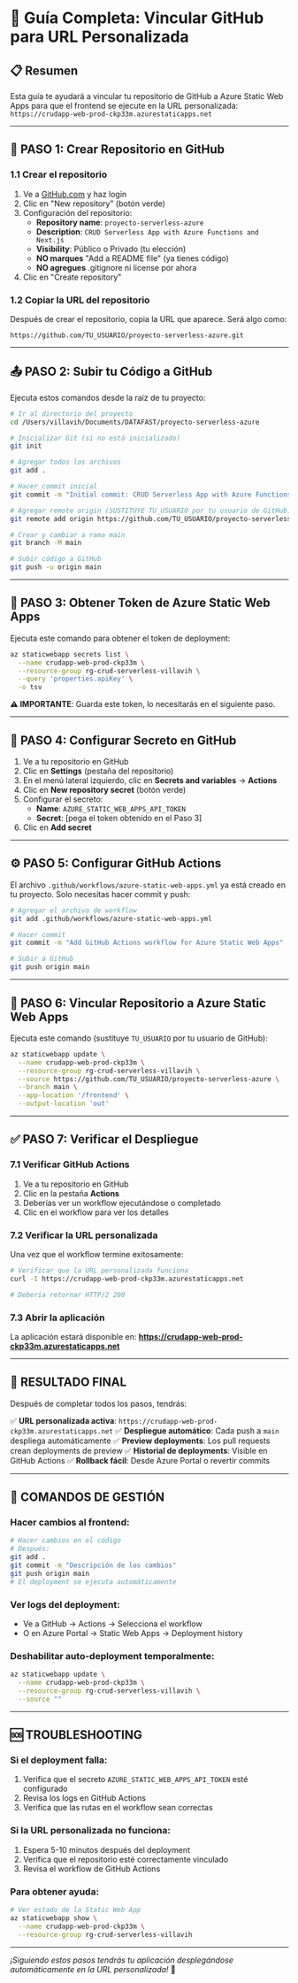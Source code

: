 # 🔗 Guía Completa: Vincular GitHub para URL Personalizada

## 📋 Resumen
Esta guía te ayudará a vincular tu repositorio de GitHub a Azure Static Web Apps para que el frontend se ejecute en la URL personalizada: `https://crudapp-web-prod-ckp33m.azurestaticapps.net`

---

## 🚀 PASO 1: Crear Repositorio en GitHub

### 1.1 Crear el repositorio
1. Ve a [GitHub.com](https://github.com) y haz login
2. Clic en "New repository" (botón verde)
3. Configuración del repositorio:
   - **Repository name**: `proyecto-serverless-azure`
   - **Description**: `CRUD Serverless App with Azure Functions and Next.js`
   - **Visibility**: Público o Privado (tu elección)
   - **NO marques** "Add a README file" (ya tienes código)
   - **NO agregues** .gitignore ni license por ahora
4. Clic en "Create repository"

### 1.2 Copiar la URL del repositorio
Después de crear el repositorio, copia la URL que aparece. Será algo como:
```
https://github.com/TU_USUARIO/proyecto-serverless-azure.git
```

---

## 📤 PASO 2: Subir tu Código a GitHub

Ejecuta estos comandos desde la raíz de tu proyecto:

```bash
# Ir al directorio del proyecto
cd /Users/villavih/Documents/DATAFAST/proyecto-serverless-azure

# Inicializar Git (si no está inicializado)
git init

# Agregar todos los archivos
git add .

# Hacer commit inicial
git commit -m "Initial commit: CRUD Serverless App with Azure Functions and Next.js"

# Agregar remote origin (SUSTITUYE TU_USUARIO por tu usuario de GitHub)
git remote add origin https://github.com/TU_USUARIO/proyecto-serverless-azure.git

# Crear y cambiar a rama main
git branch -M main

# Subir código a GitHub
git push -u origin main
```

---

## 🔑 PASO 3: Obtener Token de Azure Static Web Apps

Ejecuta este comando para obtener el token de deployment:

```bash
az staticwebapp secrets list \
  --name crudapp-web-prod-ckp33m \
  --resource-group rg-crud-serverless-villavih \
  --query 'properties.apiKey' \
  -o tsv
```

**⚠️ IMPORTANTE**: Guarda este token, lo necesitarás en el siguiente paso.

---

## 📝 PASO 4: Configurar Secreto en GitHub

1. Ve a tu repositorio en GitHub
2. Clic en **Settings** (pestaña del repositorio)
3. En el menú lateral izquierdo, clic en **Secrets and variables** → **Actions**
4. Clic en **New repository secret** (botón verde)
5. Configurar el secreto:
   - **Name**: `AZURE_STATIC_WEB_APPS_API_TOKEN`
   - **Secret**: [pega el token obtenido en el Paso 3]
6. Clic en **Add secret**

---

## ⚙️ PASO 5: Configurar GitHub Actions

El archivo `.github/workflows/azure-static-web-apps.yml` ya está creado en tu proyecto. Solo necesitas hacer commit y push:

```bash
# Agregar el archivo de workflow
git add .github/workflows/azure-static-web-apps.yml

# Hacer commit
git commit -m "Add GitHub Actions workflow for Azure Static Web Apps"

# Subir a GitHub
git push origin main
```

---

## 🔗 PASO 6: Vincular Repositorio a Azure Static Web Apps

Ejecuta este comando (sustituye `TU_USUARIO` por tu usuario de GitHub):

```bash
az staticwebapp update \
  --name crudapp-web-prod-ckp33m \
  --resource-group rg-crud-serverless-villavih \
  --source https://github.com/TU_USUARIO/proyecto-serverless-azure \
  --branch main \
  --app-location '/frontend' \
  --output-location 'out'
```

---

## ✅ PASO 7: Verificar el Despliegue

### 7.1 Verificar GitHub Actions
1. Ve a tu repositorio en GitHub
2. Clic en la pestaña **Actions**
3. Deberías ver un workflow ejecutándose o completado
4. Clic en el workflow para ver los detalles

### 7.2 Verificar la URL personalizada
Una vez que el workflow termine exitosamente:

```bash
# Verificar que la URL personalizada funciona
curl -I https://crudapp-web-prod-ckp33m.azurestaticapps.net

# Debería retornar HTTP/2 200
```

### 7.3 Abrir la aplicación
La aplicación estará disponible en:
**https://crudapp-web-prod-ckp33m.azurestaticapps.net**

---

## 🎉 RESULTADO FINAL

Después de completar todos los pasos, tendrás:

✅ **URL personalizada activa**: `https://crudapp-web-prod-ckp33m.azurestaticapps.net`
✅ **Despliegue automático**: Cada push a `main` despliega automáticamente
✅ **Preview deployments**: Los pull requests crean deployments de preview
✅ **Historial de deployments**: Visible en GitHub Actions
✅ **Rollback fácil**: Desde Azure Portal o revertir commits

---

## 🔧 COMANDOS DE GESTIÓN

### Hacer cambios al frontend:
```bash
# Hacer cambios en el código
# Después:
git add .
git commit -m "Descripción de los cambios"
git push origin main
# El deployment se ejecuta automáticamente
```

### Ver logs del deployment:
- Ve a GitHub → Actions → Selecciona el workflow
- O en Azure Portal → Static Web Apps → Deployment history

### Deshabilitar auto-deployment temporalmente:
```bash
az staticwebapp update \
  --name crudapp-web-prod-ckp33m \
  --resource-group rg-crud-serverless-villavih \
  --source ""
```

---

## 🆘 TROUBLESHOOTING

### Si el deployment falla:
1. Verifica que el secreto `AZURE_STATIC_WEB_APPS_API_TOKEN` esté configurado
2. Revisa los logs en GitHub Actions
3. Verifica que las rutas en el workflow sean correctas

### Si la URL personalizada no funciona:
1. Espera 5-10 minutos después del deployment
2. Verifica que el repositorio esté correctamente vinculado
3. Revisa el workflow de GitHub Actions

### Para obtener ayuda:
```bash
# Ver estado de la Static Web App
az staticwebapp show \
  --name crudapp-web-prod-ckp33m \
  --resource-group rg-crud-serverless-villavih
```

---

*¡Siguiendo estos pasos tendrás tu aplicación desplegándose automáticamente en la URL personalizada!* 🚀
